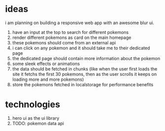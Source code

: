 # ideas

i am planning on building a responsive web app with an awesome blur ui.

1. have an input at the top to search for different pokemons
2. render different pokemons as card on the main homepage
3. these pokemons should come from an external api
4. i can click on any pokemon and it should take me to their dedicated page
5. the dedicated page should contain more information about the pokemon
6. some sleek effects or animations
7. the data should be fetched in chunks (like when the user first loads the site it fetchs the first 30 pokemons, then as the user scrolls it keeps on loading more and more pokemons)
8. store the pokemons fetched in localstorage for performance benefits

# technologies

1. hero ui as the ui library
2. TODO: pokemon data api
